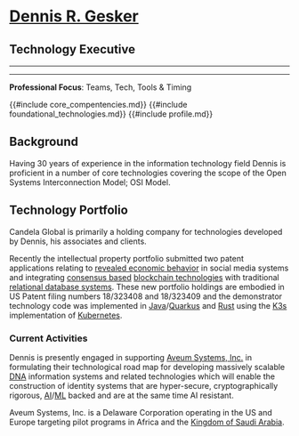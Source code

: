 # [Dennis R. Gesker](https://dennis.gesker.com)

## Technology Executive

---

---

**Professional Focus**: Teams, Tech, Tools & Timing

{{#include core_compentencies.md}}
{{#include foundational_technologies.md}}
{{#include profile.md}}

## Background

Having 30 years of experience in the information technology field Dennis is proficient in a number of core technologies covering the scope of the Open Systems Interconnection Model; OSI Model.

## Technology Portfolio

Candela Global is primarily a holding company for technologies developed by Dennis, his associates and clients.

Recently the intellectual property portfolio submitted two patent applications relating
to [revealed economic behavior](https://www.investopedia.com/terms/r/revealed-preference.asp) in social media systems
and
integrating [consensus based](https://hacken.io/discover/consensus-mechanisms/) [blockchain technologies](https://en.wikipedia.org/wiki/Blockchain)
with traditional [relational database systems](https://www.ibm.com/topics/relational-databases). These new portfolio
holdings are embodied in US Patent filing numbers 18/323408 and 18/323409 and the demonstrator technology code was
implemented in [Java](https://java.com)/[Quarkus](https://quarkus.io) and [Rust](https://www.rust-lang.org/) using
the [K3s](https://k3s.io/) implementation of [Kubernetes](https://kubernetes.io/).

### Current Activities

Dennis is presently engaged in supporting [Aveum Systems, Inc.](https://www.aveumsystems.com/) in formulating their
technological road map for developing massively scalable [DNA](https://en.wikipedia.org/wiki/DNA) information systems and
related technologies which will enable the construction of identity systems that are hyper-secure, cryptographically
rigorous, [AI](https://en.wikipedia.org/wiki/Artificial_intelligence)/[ML](https://en.wikipedia.org/wiki/Machine_learning)
backed and are at the same time AI resistant.

Aveum Systems, Inc. is a Delaware Corporation operating in the US and Europe targeting pilot programs in Africa and
the [Kingdom of Saudi Arabia](https://houseofsaud.com/).
